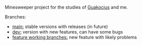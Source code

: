 Minesweeper project for the studies of [Guakocius](https://github.com/Guakocius) and me. 

Branches:
- [main:](https://github.com/Atomarverseucht/minesweeper/tree/main) stable versions with releases (in future)
- [dev:](https://github.com/Atomarverseucht/minesweeper/tree/dev) version with new features, can have some bugs
- [feature working branches:](https://github.com/Atomarverseucht/minesweeper/branches) new feature with likely problems